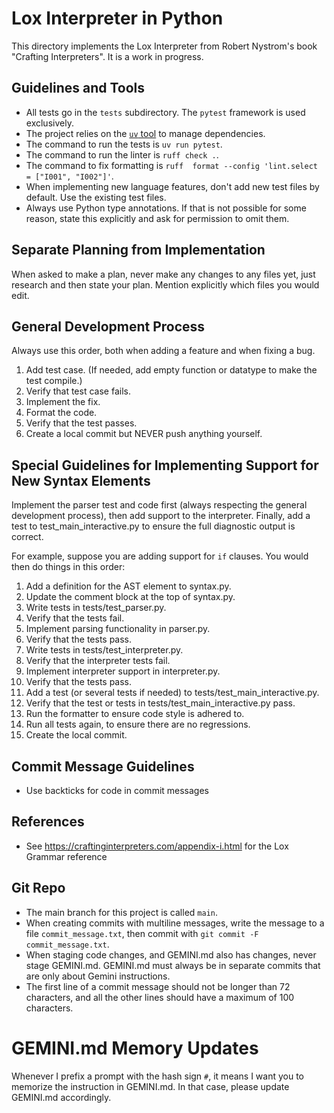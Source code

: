 # Lox Interpreter in Python

This directory implements the Lox Interpreter from Robert Nystrom's book
"Crafting Interpreters". It is a work in progress.

## Guidelines and Tools

- All tests go in the `tests` subdirectory. The `pytest` framework is used
exclusively.
- The project relies on the [`uv` tool](https://docs.astral.sh/uv/) to manage
dependencies.
- The command to run the tests is `uv run pytest`.
- The command to run the linter is `ruff check .`.
- The command to fix formatting is `ruff  format --config 'lint.select =
["I001", "I002"]'`.
- When implementing new language features, don't add new test files by default.
Use the existing test files.
- Always use Python type annotations. If that is not possible for some reason,
state this explicitly and ask for permission to omit them.

## Separate Planning from Implementation

When asked to make a plan, never make any changes to any files yet, just research and then state your plan. Mention explicitly which files you would edit.

## General Development Process

Always use this order, both when adding a feature and when fixing a bug.

1. Add test case. (If needed, add empty function or datatype to make the test compile.)
2. Verify that test case fails.
3. Implement the fix.
4. Format the code.
5. Verify that the test passes.
6. Create a local commit but NEVER push anything yourself.

## Special Guidelines for Implementing Support for New Syntax Elements

Implement the parser test and code first (always respecting the general
development process), then add support to the interpreter. Finally, add a test to test_main_interactive.py to ensure the full diagnostic output is correct.

For example, suppose you are adding support for `if` clauses. You would then do things in this order:

1. Add a definition for the AST element to syntax.py.
2. Update the comment block at the top of syntax.py.
3. Write tests in tests/test_parser.py.
4. Verify that the tests fail.
5. Implement parsing functionality in parser.py.
6. Verify that the tests pass.
7. Write tests in tests/test_interpreter.py.
8. Verify that the interpreter tests fail.
9. Implement interpreter support in interpreter.py.
10. Verify that the tests pass.
11. Add a test (or several tests if needed) to tests/test_main_interactive.py.
12. Verify that the test or tests in tests/test_main_interactive.py pass.
13. Run the formatter to ensure code style is adhered to.
14. Run all tests again, to ensure there are no regressions.
15. Create the local commit.

## Commit Message Guidelines

- Use backticks for code in commit messages

## References

- See <https://craftinginterpreters.com/appendix-i.html> for the Lox Grammar reference

## Git Repo

- The main branch for this project is called `main`.
- When creating commits with multiline messages, write the message to a file
`commit_message.txt`, then commit with `git commit -F commit_message.txt`.
- When staging code changes, and GEMINI.md also has changes, never stage
GEMINI.md. GEMINI.md must always be in separate commits that are only about
Gemini instructions.
- The first line of a commit message should not be longer than 72 characters,
and all the other lines should have a maximum of 100 characters.

# GEMINI.md Memory Updates

Whenever I prefix a prompt with the hash sign `#`, it means I want you to memorize the instruction in GEMINI.md. In that case, please update GEMINI.md accordingly.
